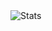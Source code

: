 <img src="https://github-readme-stats.vercel.app/api/top-langs/?username=drewxs&theme=tokyonight&layout=compact" alt="Stats" align="center" />
